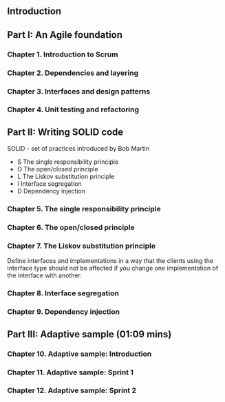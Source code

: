 ## Introduction

## Part I: An Agile foundation
### Chapter 1. Introduction to Scrum
### Chapter 2. Dependencies and layering
### Chapter 3. Interfaces and design patterns
### Chapter 4. Unit testing and refactoring

## Part II: Writing SOLID code
SOLID -  set of practices  introduced by Bob Martin
- S The single responsibility principle
- O The open/closed principle
- L The Liskov substitution principle
- I Interface segregation
- D Dependency injection

### Chapter 5. The single responsibility principle

### Chapter 6. The open/closed principle

### Chapter 7. The Liskov substitution principle
Define interfaces and implementations in a way that the clients using the interface type should not be affected if you change one implementation of the interface with another.

### Chapter 8. Interface segregation

### Chapter 9. Dependency injection

## Part III: Adaptive sample (01:09 mins)
### Chapter 10. Adaptive sample: Introduction
### Chapter 11. Adaptive sample: Sprint 1
### Chapter 12. Adaptive sample: Sprint 2
